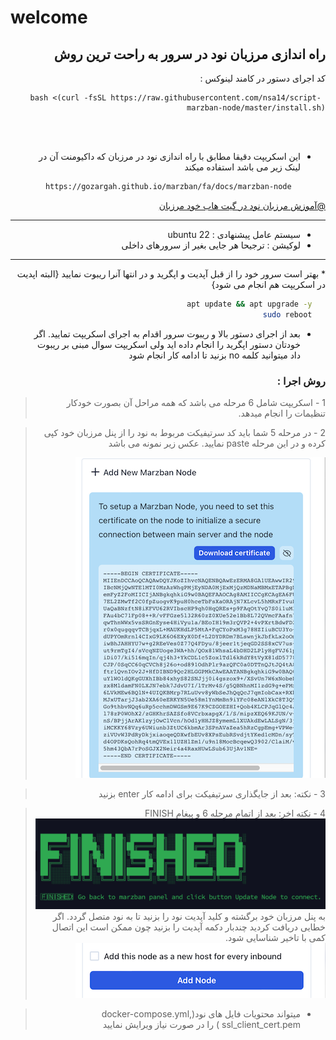 # welcome
<div dir="rtl">
<h2>
راه اندازی مرزبان نود در سرور به راحت ترین روش
</h2>

 کد اجرای دستور در کامند لینوکس :

   ```
    bash <(curl -fsSL https://raw.githubusercontent.com/nsa14/script-marzban-node/master/install.sh)
   ```

   <br>
   <br>
   
* این اسکریپت دقیقا مطابق با راه اندازی نود در مرزبان که داکیومنت آن در لینک زیر می باشد استفاده میکند

   ```sh
     https://gozargah.github.io/marzban/fa/docs/marzban-node
  ```

[@آموزش مرزبان نود در گیت هاب خود مرزبان](https://gozargah.github.io/marzban/fa/docs/marzban-node)
<hr>


* سیستم عامل پیشنهادی : ubuntu 22
* لوکیشن : ترجیحا هر جایی بغیر از سرورهای داخلی

<hr>
 * بهتر است سرور خود را از قبل آپدیت و اپگرید و در انتها آنرا ریبوت نمایید
{البته اپدیت در اسکریپت هم انجام می شود}

   ```sh
      apt update && apt upgrade -y
      sudo reboot
   ```


 * بعد از اجرای دستور بالا و ریبوت سرور اقدام به اجرای اسکریپت تمایید. اگر خودتان دستور اپگرید را انجام داده اید ولی 
   اسکریپت سوال مبنی بر ریبوت داد میتوانید کلمه no بزنید تا ادامه کار انجام شود


### روش اجرا :
>1 -  اسکریپت شامل 6 مرحله می باشد که همه مراحل آن بصورت خودکار تنظیمات را انجام میدهد.

>2 -  در مرحله 5 شما باید کد سرتیفیکت مربوط به نود را از پنل مرزبان خود کپی کرده و در این مرحله paste نمایید. عکس 
> زیر نمونه می باشد
> 
> ![certificate_panel.png](certificate_panel.png)

>3 -  نکته: بعد از جایگذاری سرتیفیکت برای ادامه کار enter بزنید


>4 -  نکته اخر: بعد از اتمام مرحله 6 و پیغام FINISH
> ![finished.png](finished.png)
به پنل مرزبان خود برگشته و کلید آپدیت نود را بزنید تا به نود متصل گردد. اگر خطایی دریافت کردید چندبار دکمه آپدیت 
را بزنید چون ممکن است این اتصال کمی با تاخیر شناسایی شود.
> ![buttonUpdate.png](buttonUpdate.png)


<div dir="rtl">

> + میتواند محتویات فایل های نود(docker-compose.yml, ssl_client_cert.pem ) را در صورت نیاز ویرایش نمایید

</div>


</div>